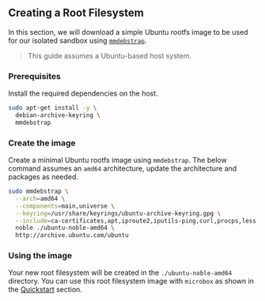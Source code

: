 ## Creating a Root Filesystem

In this section, we will download a simple Ubuntu rootfs image to be used for our isolated sandbox using [`mmdebstrap`](https://manpages.debian.org/testing/mmdebstrap/mmdebstrap.1.en.html).

> This guide assumes a Ubuntu-based host system.

### Prerequisites

Install the required dependencies on the host.

```bash
sudo apt-get install -y \
  debian-archive-keyring \
  mmdebstrap
```

### Create the image

Create a minimal Ubuntu rootfs image using `mmdebstrap`. The below command assumes an `amd64` architecture, update the architecture and packages as needed.

```bash
sudo mmdebstrap \
  --arch=amd64 \
  --components=main,universe \
  --keyring=/usr/share/keyrings/ubuntu-archive-keyring.gpg \
  --include=ca-certificates,apt,iproute2,iputils-ping,curl,procps,less,vim,nano \
  noble ./ubuntu-noble-amd64 \
  http://archive.ubuntu.com/ubuntu
```

### Using the image

Your new root filesystem will be created in the `./ubuntu-noble-amd64` directory. You can use this root filesystem image with `microbox` as shown in the [Quickstart](../README.md#-quickstart) section.
